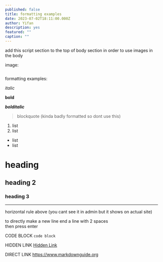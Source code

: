 ```yaml
---
published: false
title: formatting examples
date: 2023-07-02T18:11:00.000Z
author: Yifan
description: yes
featured: ""
caption: ""
---
```


<script>
import Image from '$lib/components/Image.svelte'
</script>

add this script section to the top of body section in order to use images in the body

image:

<Image path="/images/uploads/stories-from-ww2.png" caption="this is a caption"/>

formatting examples:

*italic*

**bold**

***bolditalic***

> blockquote (kinda badly formatted so dont use this)

1. list
2. list

- list
- list

# heading

## heading 2

### heading 3

---
horizontal rule above (you cant see it in admin but it shows on actual site)

to directly make a new line end a line with 2 spaces  
then press enter

CODE BLOCK `code block`

HIDDEN LINK [Hidden Link](https://duckduckgo.com)

DIRECT LINK
<https://www.markdownguide.org>
